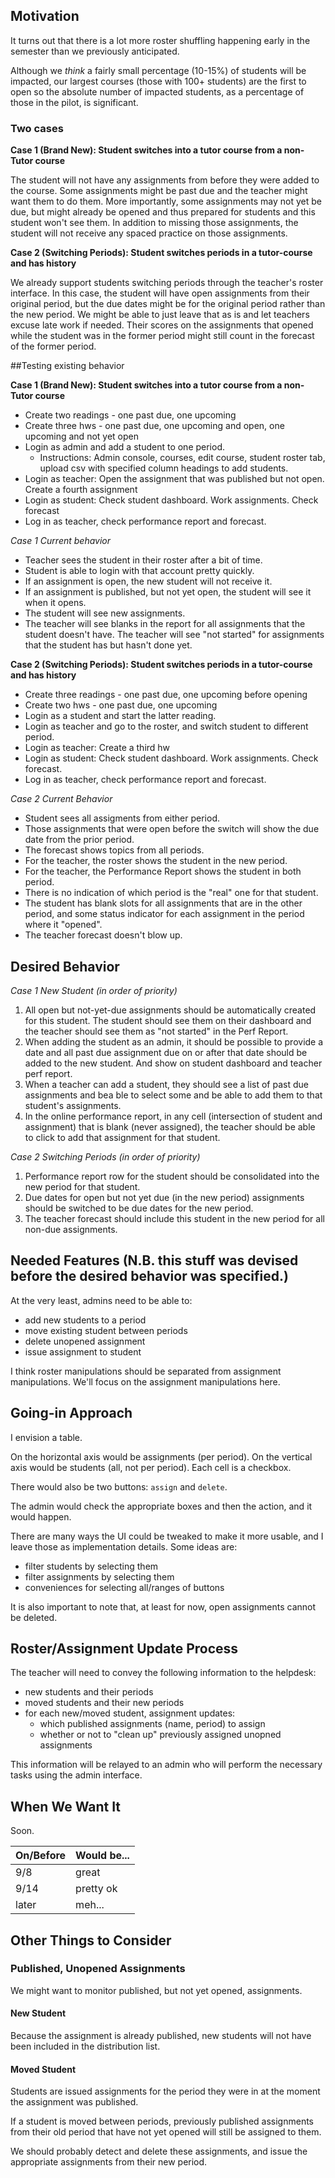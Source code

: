 ## Motivation

It turns out that
there is a lot more roster shuffling
happening early in the semester
than we previously anticipated.

Although we _think_ a fairly small percentage
(10-15%)
of students will be impacted,
our largest courses
(those with 100+ students)
are the first to open
so the absolute number of impacted students,
as a percentage of those in the pilot,
is significant.

### Two cases

**Case 1 (Brand New): Student switches into a tutor course from a non-Tutor course**

The student will not have any assignments from before they were added to the course. Some assignments might be past due and the teacher might want them to do them. More importantly, some assignments may not yet be due, but might already be opened and thus prepared for students and this student won't see them.  In addition to missing those assignments, the student will not receive any spaced practice on those assignments.

**Case 2 (Switching Periods): Student switches periods in a tutor-course and has history**

We already support students switching periods through the teacher's roster interface. In this case, the student will have open assignments from their original period, but the due dates might be for the original period rather than the new period. We might be able to just leave that as is and let teachers excuse late work if needed. Their scores on the assignments that opened while the student was in the former period might still count in the forecast of the former period.  

##Testing existing behavior

**Case 1 (Brand New): Student switches into a tutor course from a non-Tutor course**
* Create two readings - one past due, one upcoming
* Create three hws - one past due, one upcoming and open, one upcoming and not yet open
* Login as admin and add a student to one period. 
   * Instructions: Admin console, courses, edit course, student roster tab, upload csv with specified column headings to add students. 
* Login as teacher: Open the assignment that was published but not open. Create a fourth assignment
* Login as student: Check student dashboard. Work assignments. Check forecast
* Log in as teacher, check performance report and forecast.

*Case 1 Current behavior*
* Teacher sees the student in their roster after a bit of time.
* Student is able to login with that account pretty quickly.
* If an assignment is open, the new student will not receive it.
* If an assignment is published, but not yet open, the student will see it when it opens.
* The student will see new assignments.
* The teacher will see blanks in the report for all assignments that the student doesn't have. The teacher will see "not started" for assignments that the student has but hasn't done yet.

**Case 2 (Switching Periods): Student switches periods in a tutor-course and has history**
* Create three readings - one past due, one upcoming before opening
* Create two hws - one past due, one upcoming
* Login as a student and start the latter reading. 
* Login as teacher and go to the roster, and switch student to different period. 
* Login as teacher: Create a third hw
* Login as student: Check student dashboard. Work assignments. Check forecast.
* Log in as teacher, check performance report and forecast.

*Case 2 Current Behavior*
* Student sees all assigments from either period. 
* Those assignments that were open before the switch will show the due date from the prior period.
* The forecast shows topics from all periods.
* For the teacher, the roster shows the student in the new period.
* For the teacher, the Performance Report shows the student in both period.
* There is no indication of which period is the "real" one for that student. 
* The student has blank slots for all assignments that are in the other period, and some status indicator for each assignment in the period where it "opened".
* The teacher forecast doesn't blow up.

## Desired Behavior
*Case 1 New Student (in order of priority)*

1. All open but not-yet-due assignments should be automatically created for this student. The student should see them on their dashboard and the teacher should see them as "not started" in the Perf Report.
2. When adding the student as an admin, it should be possible to provide a date and all past due assignment due on or after that date should be added to the new student. And show on student dashboard and teacher perf report.
3. When a teacher can add a student, they should see a list of past due assignments and bea ble to select some and be able to add them to that student's assignments. 
4. In the online performance report, in any cell (intersection of student and assignment) that is blank (never assigned), the teacher should be able to click to add that assignment for that student.

*Case 2 Switching Periods (in order of priority)*

1. Performance report row for the student should be consolidated into the new period for that student.
2. Due dates for open but not yet due (in the new period) assignments should be switched to be due dates for the new period.
3. The teacher forecast should include this student in the new period for all non-due assignments.

## Needed Features (N.B. this stuff was devised before the desired behavior was specified.)

At the very least, admins need to be able to:

* add new students to a period
* move existing student between periods
* delete unopened assignment
* issue assignment to student

I think
roster manipulations
should be separated from
assignment manipulations.
We'll focus on the assignment manipulations here.

## Going-in Approach

I envision a table.

On the horizontal axis would be assignments (per period).
On the vertical axis would be students (all, not per period).
Each cell is a checkbox.

There would also be two buttons: `assign` and `delete`.

The admin would check the appropriate boxes and then the action, and it would happen.

There are many ways the UI could be tweaked to make it more usable,
and I leave those as implementation details.  Some ideas are:
* filter students by selecting them
* filter assignments by selecting them
* conveniences for selecting all/ranges of buttons

It is also important to note that,
at least for now,
open assignments cannot be deleted.

## Roster/Assignment Update Process

The teacher will need to convey the following information
to the helpdesk:

* new students and their periods
* moved students and their new periods
* for each new/moved student, assignment updates:
  * which published assignments (name, period) to assign
  * whether or not to "clean up" previously assigned unopned assignments

This information will be relayed
to an admin
who will perform the necessary tasks
using the admin interface.

## When We Want It

Soon.

On/Before | Would be...
----------|------------
9/8       | great
9/14      | pretty ok
later     | meh...

## Other Things to Consider

### Published, Unopened Assignments

We might want to monitor
published, but not yet opened,
assignments.

#### New Student

Because the assignment is already published,
new students will not have been included
in the distribution list.

#### Moved Student

Students are issued assignments
for the period they were in
at the moment the assignment was published.

If a student is moved between periods,
previously published assignments
from their old period
that have not yet opened
will still be assigned to them.

We should probably
detect and delete these assignments,
and issue the appropriate assignments
from their new period.
